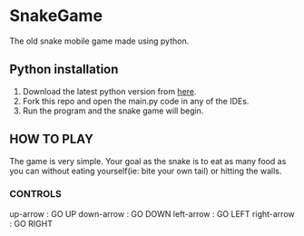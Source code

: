 # SnakeGame
The old snake mobile game made using python.

## Python installation
1. Download the latest python version from [here](https://www.python.org/downloads/).
2. Fork this repo and open the main.py code in any of the IDEs.
3. Run the program and the snake game will begin.

## HOW TO PLAY
The game is very simple.
Your goal as the snake is to eat as many food as you can without eating yourself(ie: bite your own tail) or hitting the walls.
### CONTROLS
up-arrow : GO UP
down-arrow : GO DOWN
left-arrow :  GO LEFT
right-arrow :  GO RIGHT
